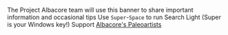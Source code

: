 The Project Albacore team will use this banner to share important information and occasional tips
Use `Super`-`Space` to run Search Light (Super is your Windows key!)
Support [Albacore's Paleoartists](https://universal-blue.discourse.group/docs?topic=299)

